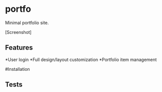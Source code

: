 # portfo

Minimal portfolio site.

[Screenshot]

## Features



*User login
*Full design/layout customization
*Portfolio item management

#Installation



Tests
--
